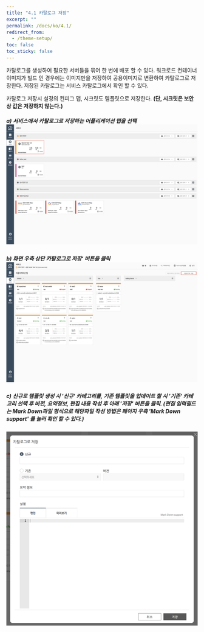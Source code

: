 ```yaml
---
title: "4.1 카탈로그 저장"
excerpt: ""
permalink: /docs/ko/4.1/
redirect_from:
  - /theme-setup/
toc: false
toc_sticky: false
---
```



카탈로그를 생성하여 필요한 서버들을 묶어 한 번에 배포 할 수 있다. 워크로드 컨테이너 이미지가 빌드 인 경우에는 이미지만을 저장하여 공용이미지로 변환하여 카탈로그로 저장한다. 저장된 카탈로그는 서비스 카탈로그에서 확인 할 수 있다.

카탈로그 저장시 설정의 컨피그 맵, 시크릿도 템플릿으로 저장한다. **\(단, 시크릿은 보안상 값은 저장하지 않는다.\)**

##### a\) 서비스에서 카탈로그로 저장하는 어플리케이션 맵을 선택![](/assets/KR/3.0.0/4.1_1.png)

##### b\) 화면 우측 상단 카탈로그로 저장' 버튼을 클릭![](/assets/KR/3.0.0/4.1_2.png)

##### c\) 신규로 템플릿 생성 시 '신규' 카테고리를, 기존 템플릿을 업데이트 할 시 '기존' 카테고리 선택 후 버전, 요약정보, 편집 내용 작성 후 아래 '저장' 버튼을 클릭. \(편집 입력필드는 Mark Down파일 형식으로 해당파일 작성 방법은 페이지 우측 'Mark Down support' 를 눌러 확인 할 수 있다.\)
![](/assets/KR/3.0.0/4.1_3.png)
